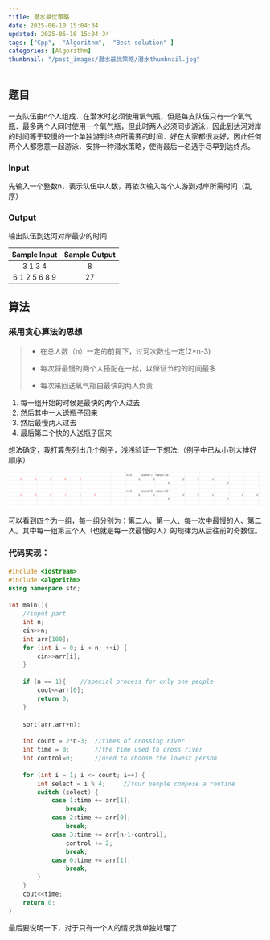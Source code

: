 ```yaml
---
title: 潜水最优策略
date: 2025-06-10 15:04:34
updated: 2025-06-10 15:04:34
tags: ["Cpp",  "Algorithm",  "Best solution" ]
categories: [Algorithm]
thumbnail: "/post_images/潜水最优策略/潜水thumbnail.jpg"
---
```


## 题目

一支队伍由n个人组成．在潜水时必须使用氧气瓶，但是每支队伍只有一个氧气瓶．最多两个人同时使用一个氧气瓶，但此时两人必须同步游泳，因此到达河对岸的时间等于较慢的一个单独游到终点所需要的时间．好在大家都很友好，因此任何两个人都愿意一起游泳．安排一种潜水策略，使得最后一名选手尽早到达终点。

### Input

先输入一个整数n，表示队伍中人数，再依次输入每个人游到对岸所需时间（乱序）

### Output

输出队伍到达河对岸最少的时间

| Sample Input  | Sample Output |
| :-----------: | :-----------: |
|    3 1 3 4    |       8       |
| 6 1 2 5 6 8 9 |      27       |

## 算法

### 采用贪心算法的思想

> - 在总人数（n）一定的前提下，过河次数也一定(2*n-3)
>
> - 每次将最慢的两个人搭配在一起，以保证节约的时间最多
> - 每次来回送氧气瓶由最快的两人负责

1. 每一组开始的时候是最快的两个人过去
2. 然后其中一人送瓶子回来
3. 然后最慢两人过去
4. 最后第二个快的人送瓶子回来

想法确定，我打算先列出几个例子，浅浅验证一下想法:（例子中已从小到大排好顺序）<br>

![测试样例](/post_images/潜水最优策略/最佳潜水策略测试样例.png)

可以看到四个为一组，每一组分别为：第二人、第一人、每一次中最慢的人、第二人。其中每一组第三个人（也就是每一次最慢的人）的规律为从后往前的奇数位。<br>

### 代码实现：

~~~c++
#include <iostream>
#include <algorithm>
using namespace std;

int main(){
    //input part
    int n;
    cin>>n;
    int arr[100];
    for (int i = 0; i < n; ++i) {
        cin>>arr[i];
    }
    
    if (n == 1){	//special process for only one people
        cout<<arr[0];
        return 0;
    }

    sort(arr,arr+n);

    int count = 2*n-3;  //times of crossing river
    int time = 0;       //the time used to cross river
    int control=0;      //used to choose the lowest person

    for (int i = 1; i <= count; i++) {
        int select = i % 4;     //four people compose a routine
        switch (select) {
            case 1:time += arr[1];
                break;
            case 2:time += arr[0];
                break;
            case 3:time += arr[n-1-control];
                control += 2;
                break;
            case 0:time += arr[1];
                break;
        }
    }
    cout<<time;
    return 0;
}
~~~

最后要说明一下，对于只有一个人的情况我单独处理了